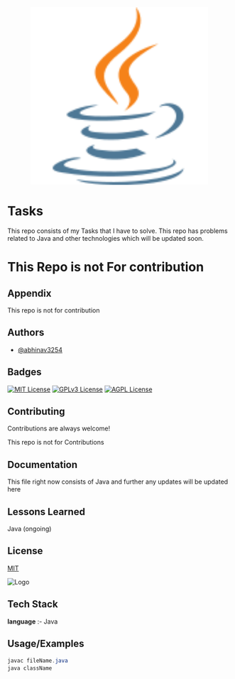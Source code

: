 

<div align="center">
<!--<img src="https://static.javatpoint.com/core/images/java-logo1.png" width="500px" height="300px"> -->
<img src="./java-icon.svg" width="400px" height="400px">
</div>


# Tasks

This repo consists of my Tasks that I have to solve.
This repo has problems related to Java and other technologies which will be updated soon.
# This Repo is not For contribution
## Appendix

This repo is not for contribution


## Authors

- [@abhinav3254](https://www.github.com/abhinav3254)


## Badges

[![MIT License](https://img.shields.io/badge/License-MIT-green.svg)](https://choosealicense.com/licenses/mit/)
[![GPLv3 License](https://img.shields.io/badge/License-GPL%20v3-yellow.svg)](https://opensource.org/licenses/)
[![AGPL License](https://img.shields.io/badge/license-AGPL-blue.svg)](http://www.gnu.org/licenses/agpl-3.0)


## Contributing

Contributions are always welcome!

This repo is not for Contributions


## Documentation

This file right now consists of Java and further any updates will be updated here


## Lessons Learned

Java (ongoing)

## License

[MIT](https://choosealicense.com/licenses/mit/)


![Logo](https://static.javatpoint.com/core/images/java-logo1.png)


## Tech Stack

**language** :-  Java


## Usage/Examples

```java
javac fileName.java
java className

